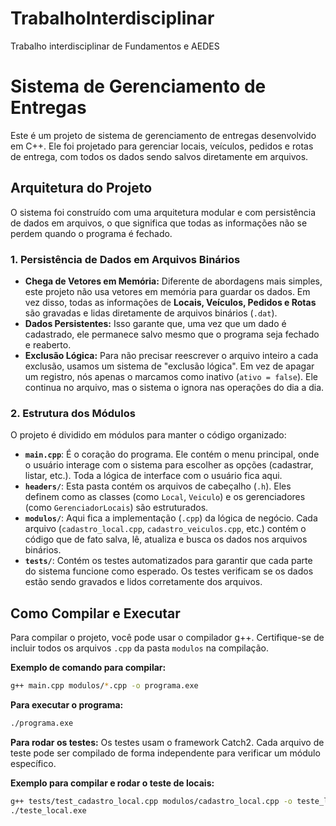 # TrabalhoInterdisciplinar
Trabalho interdisciplinar de Fundamentos e AEDES

# Sistema de Gerenciamento de Entregas

Este é um projeto de sistema de gerenciamento de entregas desenvolvido em C++. Ele foi projetado para gerenciar locais, veículos, pedidos e rotas de entrega, com todos os dados sendo salvos diretamente em arquivos.

## Arquitetura do Projeto

O sistema foi construído com uma arquitetura modular e com persistência de dados em arquivos, o que significa que todas as informações não se perdem quando o programa é fechado.

### 1. Persistência de Dados em Arquivos Binários

- **Chega de Vetores em Memória:** Diferente de abordagens mais simples, este projeto não usa vetores em memória para guardar os dados. Em vez disso, todas as informações de **Locais, Veículos, Pedidos e Rotas** são gravadas e lidas diretamente de arquivos binários (`.dat`).
- **Dados Persistentes:** Isso garante que, uma vez que um dado é cadastrado, ele permanece salvo mesmo que o programa seja fechado e reaberto.
- **Exclusão Lógica:** Para não precisar reescrever o arquivo inteiro a cada exclusão, usamos um sistema de "exclusão lógica". Em vez de apagar um registro, nós apenas o marcamos como inativo (`ativo = false`). Ele continua no arquivo, mas o sistema o ignora nas operações do dia a dia.

### 2. Estrutura dos Módulos

O projeto é dividido em módulos para manter o código organizado:

- **`main.cpp`**: É o coração do programa. Ele contém o menu principal, onde o usuário interage com o sistema para escolher as opções (cadastrar, listar, etc.). Toda a lógica de interface com o usuário fica aqui.
- **`headers/`**: Esta pasta contém os arquivos de cabeçalho (`.h`). Eles definem como as classes (como `Local`, `Veiculo`) e os gerenciadores (como `GerenciadorLocais`) são estruturados.
- **`modulos/`**: Aqui fica a implementação (`.cpp`) da lógica de negócio. Cada arquivo (`cadastro_local.cpp`, `cadastro_veiculos.cpp`, etc.) contém o código que de fato salva, lê, atualiza e busca os dados nos arquivos binários.
- **`tests/`**: Contém os testes automatizados para garantir que cada parte do sistema funcione como esperado. Os testes verificam se os dados estão sendo gravados e lidos corretamente dos arquivos.

## Como Compilar e Executar

Para compilar o projeto, você pode usar o compilador g++. Certifique-se de incluir todos os arquivos `.cpp` da pasta `modulos` na compilação.

**Exemplo de comando para compilar:**
```bash
g++ main.cpp modulos/*.cpp -o programa.exe
```

**Para executar o programa:**
```bash
./programa.exe
```

**Para rodar os testes:**
Os testes usam o framework Catch2. Cada arquivo de teste pode ser compilado de forma independente para verificar um módulo específico.

**Exemplo para compilar e rodar o teste de locais:**
```bash
g++ tests/test_cadastro_local.cpp modulos/cadastro_local.cpp -o teste_local.exe
./teste_local.exe
```
